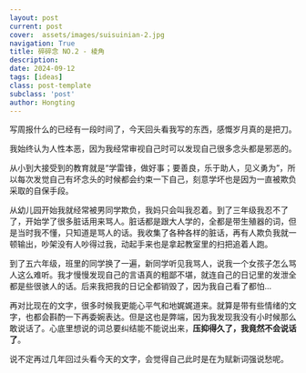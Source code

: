 ```yaml
---
layout: post
current: post
cover:  assets/images/suisuinian-2.jpg
navigation: True
title: 碎碎念 NO.2 - 棱角
description: 
date: 2024-09-12
tags: [ideas]
class: post-template
subclass: 'post'
author: Hongting
---
```


写周报什么的已经有一段时间了，今天回头看我写的东西，感慨岁月真的是把刀。

我始终认为人性本恶，因为我经常审视自己时可以发现自己很多念头都是邪恶的。

从小到大接受到的教育就是“学雷锋，做好事；要善良，乐于助人，见义勇为”，所以每次发觉自己有坏念头的时候都会约束一下自己，刻意学坏也是因为一直被欺负采取的自保手段。

从幼儿园开始我就经常被男同学欺负，我妈只会叫我忍着。到了三年级我忍不了了，开始学了很多脏话用来骂人。脏话都是跟大人学的，全都是带生殖器的词，但是当时我不懂，只知道是骂人的话。我收集了各种各样的脏话，再有人欺负我就一顿输出，吵架没有人吵得过我，动起手来也是拿起教室里的扫把追着人跑。

到了五六年级，班里的同学换了一遍，新同学听见我骂人，说我一个女孩子怎么骂人这么难听。我才慢慢发现自己的言语真的粗鄙不堪，就连自己的日记里的发泄全都是些很骇人的话。后来我把我的日记全都销毁了，因为我自己看了都怕...

再对比现在的文字，很多时候我更能心平气和地娓娓道来。就算是带有些情绪的文字，也都会斟酌一下再委婉表达。但是这也是弊端，因为我发现我没有小时候那么敢说话了。心底里想说的词总要纠结能不能说出来，<b>压抑得久了，我竟然不会说话了</b>。

说不定再过几年回过头看今天的文字，会觉得自己此时是在为赋新词强说愁呢。